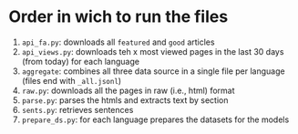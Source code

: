 # Order in wich to run the files

1. `api_fa.py`: downloads all `featured` and `good` articles
2. `api_views.py`: downloads teh x most viewed pages in the last 30 days (from today) for each language
3. `aggregate`: combines all three data source in a single file per language (files end with `_all.jsonl`)
4. `raw.py`: downloads all the pages in raw (i.e., html) format
5. `parse.py`: parses the htmls and extracts text by section
6. `sents.py`: retrieves sentences
7. `prepare_ds.py`: for each language prepares the datasets for the models

